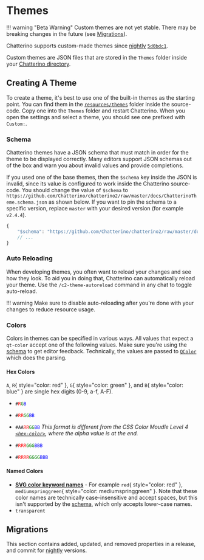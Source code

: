 # Themes

<!-- prettier-ignore -->
!!! warning "Beta Warning"
    Custom themes are not yet stable. There may be breaking changes in the future (see [Migrations](#migrations)).

Chatterino supports custom-made themes since [nightly][nightly] [`5d0bdc1`][5d0bdc1].

Custom themes are JSON files that are stored in the `Themes` folder inside your [Chatterino directory][chatterino-dir].

## Creating A Theme

To create a theme, it's best to use one of the built-in themes as the starting point.
You can find them in the [`resources/themes`][res-themes] folder inside the source-code.
Copy one into the `Themes` folder and restart Chatterino.
When you open the settings and select a theme, you should see one prefixed with `Custom:`.

### Schema

Chatterino themes have a JSON schema that must match in order for the theme to be displayed correctly.
Many editors support JSON schemas out of the box and warn you about invalid values and provide completions.

If you used one of the base themes, then the `$schema` key inside the JSON is invalid, since its value is configured to work inside the Chatterino source-code. You should change the value of `$schema` to `https://github.com/Chatterino/chatterino2/raw/master/docs/ChatterinoTheme.schema.json` as shown below. If you want to pin the schema to a specific version, replace `master` with your desired version (for example `v2.4.4`).

```js
{
    "$schema": "https://github.com/Chatterino/chatterino2/raw/master/docs/ChatterinoTheme.schema.json",
    // ...
}
```

### Auto Reloading

When developing themes, you often want to reload your changes and see how they look.
To aid you in doing that, Chatterino can automatically reload your theme.
Use the `/c2-theme-autoreload` command in any chat to toggle auto-reload.

<!-- prettier-ignore -->
!!! warning
    Make sure to disable auto-reloading after you're done with your changes to reduce resource usage.

### Colors

Colors in themes can be specified in various ways.
All values that expect a `qt-color` accept one of the following values.
Make sure you're using the [schema](#schema) to get editor feedback.
Technically, the values are passed to [`QColor`](https://doc.qt.io/qt-6/qcolor.html#fromString) which does the parsing.

#### Hex Colors

`A`, `R`{ style="color: red" }, `G`{ style="color: green" }, and `B`{ style="color: blue" } are single hex digits (0-9, a-f, A-F).

-   <code>#<span style="color: red">R</span><span style="color: green">G</span><span style="color: blue">B</span></code>
-   <code>#<span style="color: red">RR</span><span style="color: green">GG</span><span style="color: blue">BB</span></code>
-   <code>#AA<span style="color: red">RR</span><span style="color: green">GG</span><span style="color: blue">BB</span></code> _This format is different from the CSS Color Moudle Level 4 [`<hex-color>`](https://developer.mozilla.org/docs/Web/CSS/hex-color), where the alpha value is at the end._

-   <code>#<span style="color: red">RRR</span><span style="color: green">GGG</span><span style="color: blue">BBB</span></code>
-   <code>#<span style="color: red">RRRR</span><span style="color: green">GGGG</span><span style="color: blue">BBB</span></code>

#### Named Colors

-   **[SVG color keyword names](https://www.w3.org/TR/SVG11/types.html#ColorKeywords)** - For example `red`{ style="color: red" }, `mediumspringgreen`{ style="color: mediumspringgreen" }. Note that these color names are technically case-insensitive and accept spaces, but this isn't supported by the [schema](#schema), which only accepts lower-case names.
-   `transparent`

## Migrations

This section contains added, updated, and removed properties in a release, and commit for [nightly] versions.

[nightly]: Help.md/#what-is-nightly-and-how-to-use-install-it
[5d0bdc1]: https://github.com/Chatterino/chatterino2/commit/5d0bdc195e42863c5176d8ba3c0ecd2409d50805
[chatterino-dir]: Settings.md/#where-is-my-chatterino-folder-located
[res-themes]: https://github.com/Chatterino/chatterino2/tree/master/resources/themes
